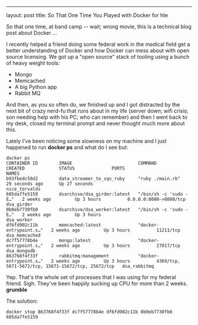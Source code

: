 ---
layout: post
title: So That One Time You Played with Docker
 for hte 

So that one time, at band camp -- wait; wrong movie, this is a technical blog post about Docker ...

I recently helped a friend doing some federal work in the medical field get a better understanding of Docker and how Docker can mess about with open source licensing.  We got up a "open source" stack of tooling using a bunch of heavy weight tools:

* Mongo
* Memcached
* A big Python app
* Rabbit MQ

And then, as you so often do, we finished up and I got distracted by the next bit of crazy nerd-fu that runs about in my life (server down; wifi crisis; son needing help with his PC; who can remember) and then I went back to my desk, closed my terminal prompt and never thought much more about this.

Lately I've been noticing some slowness on my machine and I just happened to run **docker ps** and what do I see but:

    docker ps
    CONTAINER ID        IMAGE                         COMMAND                  CREATED             STATUS              PORTS                                                 NAMES
    b93fbedc58d2        data_streamer_to_sqs_ruby     "ruby ./main.rb"         29 seconds ago      Up 27 seconds                                                             nice_torvalds
    605da7fe5159        dsarchive/dsa_girder:latest   "/bin/sh -c 'sudo -E…"   2 weeks ago         Up 3 hours          0.0.0.0:8080->8080/tcp                                dsa_girder
    0b0eb7730fb0        dsarchive/dsa_worker:latest   "/bin/sh -c 'sudo -E…"   2 weeks ago         Up 3 hours                                                                dsa_worker
    df6fd902c11b        memcached:latest              "docker-entrypoint.s…"   2 weeks ago         Up 3 hours          11211/tcp                                             dsa_memcached
    dc7f57778b4e        mongo:latest                  "docker-entrypoint.s…"   2 weeks ago         Up 3 hours          27017/tcp                                             dsa_mongodb
    863768f4f33f        rabbitmq:management           "docker-entrypoint.s…"   2 weeks ago         Up 3 hours          4369/tcp, 5671-5672/tcp, 15671-15672/tcp, 25672/tcp   dsa_rabbitmq
    
Yep.  That's the whole set of processes that I was using for my federal friend.  Sigh.  They've been happily sucking up CPU for more than 2 weeks.  **grumble**

The solution:

    docker stop 863768f4f33f dc7f57778b4e df6fd902c11b 0b0eb7730fb0 605da7fe5159
